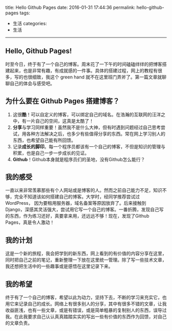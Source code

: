 title: Hello Github Pages
date: 2016-01-31 17:44:36
permalink: hello-github-pages
tags:
- 生活
categories:
- 生活
---
## Hello, Github Pages!
时至今日，终于有了一个自己的博客。周末花了一下午的时间磕磕绊绊的把博客搭建起来，也是非常有趣，有成就感的一件事。具体的搭建过程，网上的教程有很多，写的也很细致，我这个 green hand 就不在这里班门弄斧了。第一篇文章就聊聊自己的体会与感受吧。
<!--more-->
## 为什么要在 Github Pages 搭建博客？
1. 这很**酷**！可以自定义的博客，可以绑定自己的域名。在浩瀚的互联网的汪洋之中，有一片自己的空间，这真是太酷了！
2. **分享**与学习同样重要！虽然我不是什么大神，但有时遇到问题经过自己思考尝试，用各种方法解决之后，也多少有些值得分享的东西。常在网上学习别人的东西，也希望自己能有所回馈。
3. 记录**成长的脚印**。每一个程序员都该有一个自己的博客，不但是知识的管理与积累，也是自己一步一步成长的见证。
4. **Github**！Github本身就是程序员们的圣地，没有Github怎么能行？

## 我的感受
一直以来非常羡慕那些有个人网站或是博客的人。然而之前自己能力不足，知识不够，完全不知道该如何搭建自己的博客。大学时，经同学推荐尝试过 WordPress， 因为要租用服务器，域名备案等原因放弃了。后来接触到 Django，深感其灵活强大，尝试用它写一个自己的博客。一番折腾，发现自己写的东西，作为练习还好，真要拿来用，还远远不够！现在，发现了Github Pages，真是令人激动！

## 我的计划
这是一个新的旅程，我会把学到的新东西，网上看到的有价值的内容分享在这里，同时把自己之前的笔记，重新整理一下放在这里统一管理。除了写一些技术文章，我还想把生活中的一些趣事或是感悟在这里记录下来。

## 我的希望
终于有了一个自己的博客，希望以此为动力，坚持下去，不断的学习来充实它，也用它来记录自己的成长。网络上有很多别人的分享，其中有很多不错的文章，让我收益匪浅，也有一些文章，或是有错误，或是简单粗暴的复制别人的东西，误导过我。在此我要求自己认认真真踏踏实实的写出一些有价值的东西作为回馈，对自己的文章负责。

